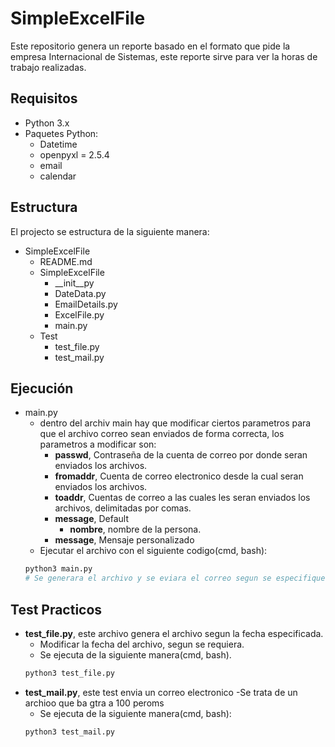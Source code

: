 # SimpleExcelFile
Este repositorio genera un reporte basado en el formato que
pide la empresa Internacional de Sistemas, este reporte
sirve para ver la horas de trabajo realizadas.

## Requisitos
- Python 3.x
- Paquetes Python:
    - Datetime
    - openpyxl = 2.5.4
    - email
    - calendar

## Estructura
El projecto se estructura de la siguiente manera:

- SimpleExcelFile
    - README.md
    - SimpleExcelFile
        - __init__py
        - DateData.py
        - EmailDetails.py
        - ExcelFile.py
        - main.py
    - Test
        - test_file.py
        - test_mail.py
        
## Ejecución
- main.py
    - dentro del archiv main hay que modificar ciertos parametros para que el archivo
    correo sean enviados de forma correcta, los parametros a modificar son:
        - __passwd__, Contraseña de la cuenta de correo por donde seran enviados los archivos.
        - __fromaddr__, Cuenta de correo electronico desde la cual seran enviados los archivos.
        - __toaddr__, Cuentas de correo a las cuales les seran enviados los archivos, delimitadas por comas.
        - __message__, Default
            - __nombre__, nombre de la persona.
        - __message__, Mensaje personalizado
    - Ejecutar el archivo con el siguiente codigo(cmd, bash):
    ```Bash
    python3 main.py
    # Se generara el archivo y se eviara el correo segun se especifique.
    ```
## Test Practicos
- __test_file.py__, este archivo genera el archivo segun la fecha especificada.
    - Modificar la fecha del archivo, segun se requiera.
    - Se ejecuta de la siguiente manera(cmd, bash).
    ```Bash
    python3 test_file.py
    ```
- __test_mail.py__, este test envia un correo electronico
    -Se trata de un archioo que ba gtra a 100 peroms
    - Se ejecuta de la siguiente manera(cmd, bash):
    ```Bash
    python3 test_mail.py
    ```        